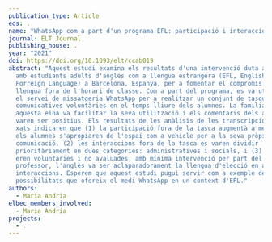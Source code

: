 ```yaml
---
publication_type: Article
eds: .
name: "WhatsApp com a part d'un programa EFL: participació i interacció"
journal: ELT Journal
publishing_house: .
year: "2021"
doi: https://doi.org/10.1093/elt/ccab019
abstract: "Aquest estudi examina els resultats d'una intervenció duta a terme
  amb estudiants adults d'anglès com a llengua estrangera (EFL, English as a
  Forreign Language) a Barcelona, Espanya, per a fomentar el compromís amb la
  llengua fora de l'horari de classe. Com a part del programa, es va utilitzar
  el servei de missatgeria WhatsApp per a realitzar un conjunt de tasques
  comunicatives voluntàries en el temps lliure dels alumnes. La familiaritat amb
  aquesta eina va facilitar la seva utilització i els comentaris dels alumnes
  varen ser positius. Els resultats de les anàlisis de les transcripcions dels
  xats indicaren que (1) la participació fora de la tasca augmentà a mesura que
  els alumnes s'apropiaren de l'espai com a vehicle per a la seva pròpia
  comunicació, (2) les interaccions fora de la tasca es varen dividir
  prioritàriament en dues categories: administratives i socials, i (3) tot i que
  eren voluntàries i no avaluades, amb mínima intervenció per part del
  professor, l'anglès va ser aclaparadorament la llengua d'elecció en aquestes
  interaccions. Esperem que aquest estudi pugui servir com a exemple de les
  possibilitats que ofereix el medi WhatsApp en un context d'EFL."
authors:
  - Maria Andria
elbec_members_involved:
  - Maria Andria
projects:
  - .
---
```


